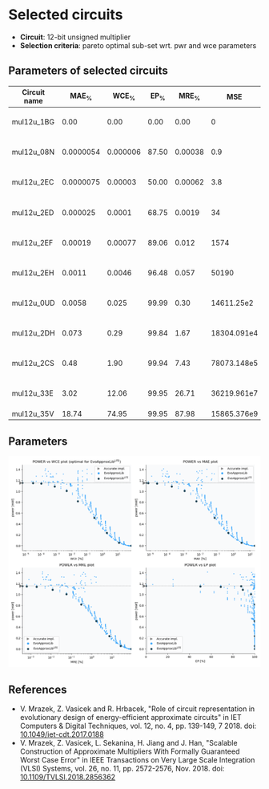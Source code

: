 
Selected circuits
===================
 - **Circuit**: 12-bit unsigned multiplier
 - **Selection criteria**: pareto optimal sub-set wrt. pwr and wce parameters

Parameters of selected circuits
----------------------------

| Circuit name | MAE<sub>%</sub> | WCE<sub>%</sub> | EP<sub>%</sub> | MRE<sub>%</sub> | MSE | Download |
| --- |  --- | --- | --- | --- | --- | --- | 
| mul12u_1BG | 0.00 | 0.00 | 0.00 | 0.00 | 0 |  [[Verilog](mul12u_1BG.v)] [[Verilog<sub>PDK45</sub>](mul12u_1BG_pdk45.v)] [[C](mul12u_1BG.c)] |
| mul12u_08N | 0.0000054 | 0.000006 | 87.50 | 0.00038 | 0.9 |  [[Verilog](mul12u_08N.v)] [[Verilog<sub>PDK45</sub>](mul12u_08N_pdk45.v)] [[C](mul12u_08N.c)] |
| mul12u_2EC | 0.0000075 | 0.00003 | 50.00 | 0.00062 | 3.8 |  [[Verilog](mul12u_2EC.v)] [[Verilog<sub>PDK45</sub>](mul12u_2EC_pdk45.v)] [[C](mul12u_2EC.c)] |
| mul12u_2ED | 0.000025 | 0.0001 | 68.75 | 0.0019 | 34 |  [[Verilog](mul12u_2ED.v)] [[Verilog<sub>PDK45</sub>](mul12u_2ED_pdk45.v)] [[C](mul12u_2ED.c)] |
| mul12u_2EF | 0.00019 | 0.00077 | 89.06 | 0.012 | 1574 |  [[Verilog](mul12u_2EF.v)] [[Verilog<sub>PDK45</sub>](mul12u_2EF_pdk45.v)] [[C](mul12u_2EF.c)] |
| mul12u_2EH | 0.0011 | 0.0046 | 96.48 | 0.057 | 50190 |  [[Verilog](mul12u_2EH.v)] [[Verilog<sub>PDK45</sub>](mul12u_2EH_pdk45.v)] [[C](mul12u_2EH.c)] |
| mul12u_0UD | 0.0058 | 0.025 | 99.99 | 0.30 | 14611.25e2 |  [[Verilog](mul12u_0UD.v)] [[Verilog<sub>PDK45</sub>](mul12u_0UD_pdk45.v)] [[C](mul12u_0UD.c)] |
| mul12u_2DH | 0.073 | 0.29 | 99.84 | 1.67 | 18304.091e4 |  [[Verilog](mul12u_2DH.v)] [[Verilog<sub>PDK45</sub>](mul12u_2DH_pdk45.v)] [[C](mul12u_2DH.c)] |
| mul12u_2CS | 0.48 | 1.90 | 99.94 | 7.43 | 78073.148e5 |  [[Verilog](mul12u_2CS.v)] [[Verilog<sub>PDK45</sub>](mul12u_2CS_pdk45.v)] [[C](mul12u_2CS.c)] |
| mul12u_33E | 3.02 | 12.06 | 99.95 | 26.71 | 36219.961e7 |  [[Verilog](mul12u_33E.v)] [[Verilog<sub>PDK45</sub>](mul12u_33E_pdk45.v)] [[C](mul12u_33E.c)] |
| mul12u_35V | 18.74 | 74.95 | 99.95 | 87.98 | 15865.376e9 |  [[Verilog](mul12u_35V.v)]  [[C](mul12u_35V.c)] |
    
Parameters
--------------
![Parameters figure](fig.png)

References
--------------
   - V. Mrazek, Z. Vasicek and R. Hrbacek, "Role of circuit representation in evolutionary design of energy-efficient approximate circuits" in IET Computers & Digital Techniques, vol. 12, no. 4, pp. 139-149, 7 2018. doi: [10.1049/iet-cdt.2017.0188](https://dx.doi.org/10.1049/iet-cdt.2017.0188)
   - V. Mrazek, Z. Vasicek, L. Sekanina, H. Jiang and J. Han, "Scalable Construction of Approximate Multipliers With Formally Guaranteed Worst Case Error" in IEEE Transactions on Very Large Scale Integration (VLSI) Systems, vol. 26, no. 11, pp. 2572-2576, Nov. 2018. doi: [10.1109/TVLSI.2018.2856362](https://dx.doi.org/10.1109/TVLSI.2018.2856362)

             